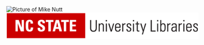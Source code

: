 ![Picture of Mike Nutt](https://www.lib.ncsu.edu/sites/default/files/nutt-0199.jpg)
![NC State University Libraries Logo](https://github.com/mikenutt/markdown-portfolio/blob/main/images/ncstate-univlib-2x1-b-h-2clblk-rgb.png)
